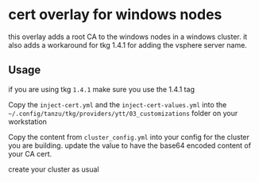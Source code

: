 # cert overlay for windows nodes

this overlay adds a root CA to the windows nodes in a windows cluster. it also adds a workaround for tkg 1.4.1 for adding the vsphere server name.

## Usage

if you are using tkg `1.4.1` make sure you use the 1.4.1 tag

Copy the `inject-cert.yml` and the `inject-cert-values.yml` into the `~/.config/tanzu/tkg/providers/ytt/03_customizations` folder on your workstation

Copy the content from `cluster_config.yml` into your config for the cluster you are building. update the value to have the base64 encoded content of your CA cert.


create your cluster as usual